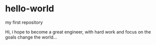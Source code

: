 # hello-world
my first repository



Hi, i hope to become a great engineer, with hard work and focus on the goals change the world...
